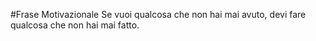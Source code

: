 #Frase Motivazionale
Se vuoi qualcosa che non hai mai avuto, devi fare qualcosa che non hai mai fatto.
